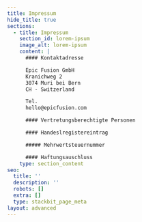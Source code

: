 ```yaml
---
title: Impressum
hide_title: true
sections:
  - title: Impressum
    section_id: lorem-ipsum
    image_alt: lorem-ipsum
    content: |
      #### Kontaktadresse

      Epic Fusion GmbH
      Kranichweg 2
      3074 Muri bei Bern
      CH - Switzerland

      Tel.
      hello@epicfusion.com

      #### Vertretungsberechtigte Personen

      #### Handeslregistereintrag

      ##### Mehrwertsteuernummer

      #### Haftungsauschluss
    type: section_content
seo:
  title: ''
  description: ''
  robots: []
  extra: []
  type: stackbit_page_meta
layout: advanced
---
```


